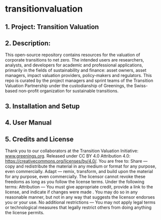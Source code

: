 # transitionvaluation
## 1. Project: Transition Valuation
## 2. Description:
This open-source repository contains resources for the valuation of corporate transitions to net zero. The intended users are researchers, analysts, and developers for academic and professional applications, primarily in the fields of sustainability and finance: asset owners, asset managers, impact valuation providers, policy-makers and regulators. This repo is curated by the project managers and sprint teams of the Transition Valuation Partnership under the custodianship of Greenings, the Swiss-based non-profit organization for sustainable transitions.


## 3. Installation and Setup
## 4. User Manual
## 5. Credits and License

Thank you to our collaborators at the Transition Valuation Initiative: www.greenings.org.
Released under CC BY 4.0 Attribution 4.0: https://creativecommons.org/licenses/by/4.0/.
You are free to:
Share — copy and redistribute the material in any medium or format for any purpose, even commercially.
Adapt — remix, transform, and build upon the material for any purpose, even commercially.
The licensor cannot revoke these freedoms as long as you follow the license terms.
Under the following terms:
Attribution — You must give appropriate credit, provide a link to the license, and indicate if changes were made . You may do so in any reasonable manner, but not in any way that suggests the licensor endorses you or your use.
No additional restrictions — You may not apply legal terms or technological measures that legally restrict others from doing anything the license permits.
